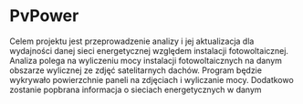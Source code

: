 # PvPower
Celem projektu jest przeprowadzenie analizy i jej aktualizacja dla wydajności danej sieci energetycznej względem instalacji fotowoltaicznej. Analiza polega na wyliczeniu mocy instalacji fotowoltaicznych na danym obszarze wylicznej ze zdjęć satelitarnych dachów. Program będzie wykrywało powierzchnie paneli na zdjęciach i wyliczanie mocy. Dodatkowo zostanie popbrana informacja o sieciach energetycznych w danym
